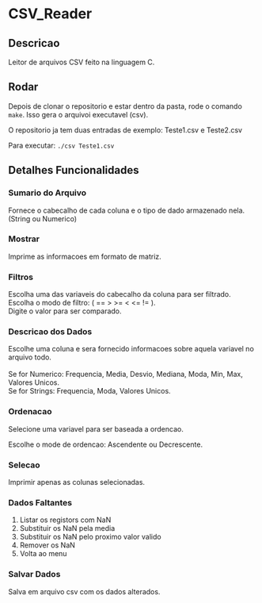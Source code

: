 # CSV_Reader

## Descricao

Leitor de arquivos CSV feito na linguagem C.

## Rodar

Depois de clonar o repositorio e estar dentro da pasta, rode o comando `make`.
Isso gera o arquivoi executavel (csv).

O repositorio ja tem duas entradas de exemplo: Teste1.csv e Teste2.csv

Para executar: 
`./csv Teste1.csv`

## Detalhes Funcionalidades

### Sumario do Arquivo

Fornece o cabecalho de cada coluna e o tipo de dado armazenado nela. (String ou Numerico)

### Mostrar

Imprime as informacoes em formato de matriz.

### Filtros

Escolha uma das variaveis do cabecalho da coluna para ser filtrado.
Escolha o modo de filtro: ( == > >= < <= != ). <br>
Digite o valor para ser comparado.

### Descricao dos Dados

Escolhe uma coluna e sera fornecido informacoes sobre aquela variavel no arquivo todo. <br><br>
Se for Numerico: Frequencia, Media, Desvio, Mediana, Moda, Min, Max, Valores Unicos.<br>
Se for Strings: Frequencia, Moda, Valores Unicos.

### Ordenacao

Selecione uma variavel para ser baseada a ordencao.

Escolhe o mode de ordencao: Ascendente ou Decrescente.

### Selecao

Imprimir apenas as colunas selecionadas.

### Dados Faltantes

1) Listar os registors com NaN
2) Substituir os NaN pela media
3) Substituir os NaN pelo proximo valor valido
4) Remover os NaN
5) Volta ao menu

### Salvar Dados

Salva em arquivo csv com os dados alterados.

